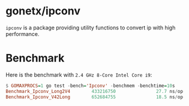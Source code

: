 # gonetx/ipconv
`ipconv` is a package providing utility functions to convert ip with high performance.

# Benchmark
Here is the benchmark with `2.4 GHz 8-Core Intel Core i9`:
```hs
$ GOMAXPROCS=1 go test -bench='Ipconv' -benchmem -benchtime=10s 
Benchmark_Ipconv_Long2V4        433216750               27.7 ns/op            16 B/op          1 allocs/op
Benchmark_Ipconv_V42Long        652684755               18.5 ns/op             0 B/op          0 allocs/op
```

